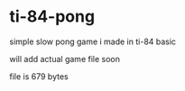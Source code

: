 # ti-84-pong
simple slow pong game i made in ti-84 basic

will add actual game file soon

file is 679 bytes

